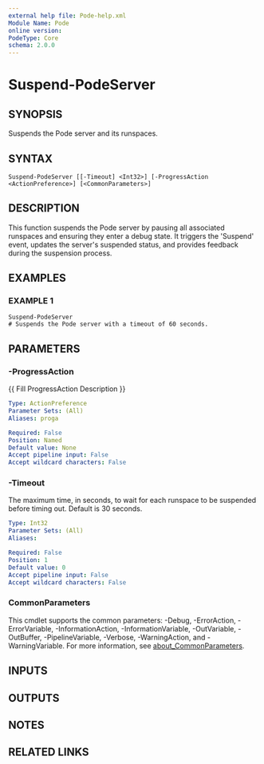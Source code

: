 ```yaml
---
external help file: Pode-help.xml
Module Name: Pode
online version:
PodeType: Core
schema: 2.0.0
---
```


# Suspend-PodeServer

## SYNOPSIS
Suspends the Pode server and its runspaces.

## SYNTAX

```
Suspend-PodeServer [[-Timeout] <Int32>] [-ProgressAction <ActionPreference>] [<CommonParameters>]
```

## DESCRIPTION
This function suspends the Pode server by pausing all associated runspaces and ensuring they enter a debug state.
It triggers the 'Suspend' event, updates the server's suspended status, and provides feedback during the suspension process.

## EXAMPLES

### EXAMPLE 1
```
Suspend-PodeServer
# Suspends the Pode server with a timeout of 60 seconds.
```

## PARAMETERS

### -ProgressAction
{{ Fill ProgressAction Description }}

```yaml
Type: ActionPreference
Parameter Sets: (All)
Aliases: proga

Required: False
Position: Named
Default value: None
Accept pipeline input: False
Accept wildcard characters: False
```

### -Timeout
The maximum time, in seconds, to wait for each runspace to be suspended before timing out.
Default is 30 seconds.

```yaml
Type: Int32
Parameter Sets: (All)
Aliases:

Required: False
Position: 1
Default value: 0
Accept pipeline input: False
Accept wildcard characters: False
```

### CommonParameters
This cmdlet supports the common parameters: -Debug, -ErrorAction, -ErrorVariable, -InformationAction, -InformationVariable, -OutVariable, -OutBuffer, -PipelineVariable, -Verbose, -WarningAction, and -WarningVariable. For more information, see [about_CommonParameters](http://go.microsoft.com/fwlink/?LinkID=113216).

## INPUTS

## OUTPUTS

## NOTES

## RELATED LINKS
